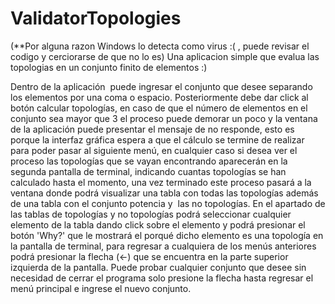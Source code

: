 # ValidatorTopologies

(**Por alguna razon Windows lo detecta como virus :( , puede revisar el codigo y cerciorarse de que no lo es)
Una aplicacion simple que evalua las topologias en un conjunto finito de elementos :)

Dentro de la aplicación  puede ingresar el conjunto que desee separando los elementos por una coma o espacio. Posteriormente debe dar click al botón calcular topologías, en caso de que el número de elementos en el conjunto sea mayor que 3 el proceso puede demorar un poco y la ventana de la aplicación puede presentar el mensaje de no responde, esto es porque la interfaz gráfica espera a que el cálculo se termine de realizar para poder pasar al siguiente menú, en cualquier caso si desea ver el proceso las topologías que se vayan encontrando aparecerán en la segunda pantalla de terminal, indicando cuantas topologías se han calculado hasta el momento, una vez terminado este proceso pasará a la ventana donde podrá visualizar una tabla con todas las topologías además de una tabla con el conjunto potencia y  las no topologías. En el apartado de las tablas de topologías y no topologías podrá seleccionar cualquier elemento de la tabla dando click sobre el elemento y podrá presionar el botón 'Why?' que le mostrará el porqué dicho elemento es una topología en la pantalla de terminal, para regresar a cualquiera de los menús anteriores podrá presionar la flecha (<-) que se encuentra en la parte superior izquierda de la pantalla. Puede probar cualquier conjunto que desee sin necesidad de cerrar el programa solo presione la flecha hasta regresar el menú principal e ingrese el nuevo conjunto.
